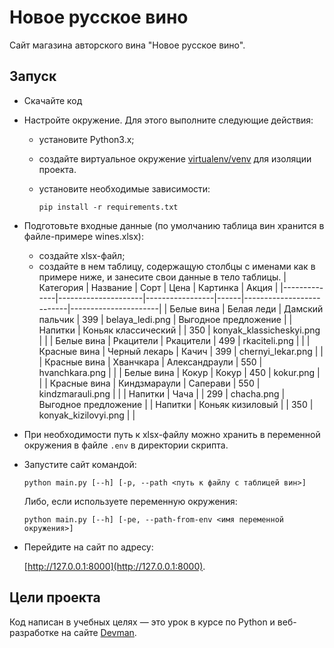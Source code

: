# Новое русское вино

Сайт магазина авторского вина "Новое русское вино".

## Запуск

- Скачайте код
- Настройте окружение. Для этого выполните следующие действия:
  - установите Python3.x;
  - создайте виртуальное окружение [virtualenv/venv](https://docs.python.org/3/library/venv.html) для изоляции проекта.
  - установите необходимые зависимости:

    ```pip install -r requirements.txt```
- Подготовьте входные данные (по умолчанию таблица вин хранится в файле-примере wines.xlsx):
  - создайте xlsx-файл;
  - создайте в нем таблицу, содержащую столбцы с именами как в примере ниже, и занесите свои данные в тело таблицы.
    | Категория    | Название            | Сорт            | Цена | Картинка                 | Акция                |
    |--------------|---------------------|-----------------|------|--------------------------|----------------------|
    | Белые вина   | Белая леди          | Дамский пальчик | 399  | belaya_ledi.png          | Выгодное предложение |
    | Напитки      | Коньяк классический |                 | 350  | konyak_klassicheskyi.png |                      |
    | Белые вина   | Ркацители           | Ркацители       | 499  | rkaciteli.png            |                      |
    | Красные вина | Черный лекарь       | Качич           | 399  | chernyi_lekar.png        |                      |
    | Красные вина | Хванчкара           | Александраули   | 550  | hvanchkara.png           |                      |
    | Белые вина   | Кокур               | Кокур           | 450  | kokur.png                |                      |
    | Красные вина | Киндзмараули        | Саперави        | 550  | kindzmarauli.png         |                      |
    | Напитки      | Чача                |                 | 299  | chacha.png               | Выгодное предложение |
    | Напитки      | Коньяк кизиловый    |                 | 350  | konyak_kizilovyi.png     |                      |
- При необходимости путь к xlsx-файлу можно хранить в переменной окружения в файле ```.env``` в директории скрипта.
- Запустите сайт командой:

  ```
  python main.py [--h] [-p, --path <путь к файлу с таблицей вин>]
  ```
  Либо, если используете переменную окружения:

  ```
  python main.py [--h] [-pe, --path-from-env <имя переменной окружения>]
  ```

- Перейдите на сайт по адресу:

  [http://127.0.0.1:8000](http://127.0.0.1:8000).

## Цели проекта

Код написан в учебных целях — это урок в курсе по Python и веб-разработке на сайте [Devman](https://dvmn.org).
